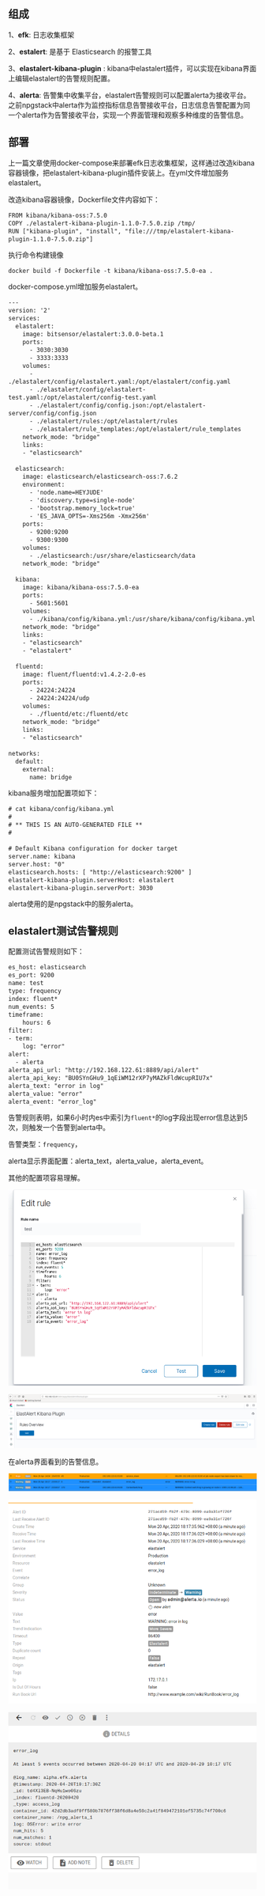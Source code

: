 ## 组成

1、**efk**: 日志收集框架

2、**estalert**: 是基于 Elasticsearch 的报警工具

3、**elastalert-kibana-plugin** : kibana中elastalert插件，可以实现在kibana界面上编辑elastalert的告警规则配置。

4、**alerta**: 告警集中收集平台，elastalert告警规则可以配置alerta为接收平台。之前npgstack中alerta作为监控指标信息告警接收平台，日志信息告警配置为同一个alerta作为告警接收平台，实现一个界面管理和观察多种维度的告警信息。

## 部署

上一篇文章使用docker-compose来部署efk日志收集框架，这样通过改造kibana容器镜像，把elastalert-kibana-plugin插件安装上。在yml文件增加服务elastalert。

改造kibana容器镜像，Dockerfile文件内容如下：

```
FROM kibana/kibana-oss:7.5.0
COPY ./elastalert-kibana-plugin-1.1.0-7.5.0.zip /tmp/
RUN ["kibana-plugin", "install", "file:///tmp/elastalert-kibana-plugin-1.1.0-7.5.0.zip"]
```

执行命令构建镜像

```
docker build -f Dockerfile -t kibana/kibana-oss:7.5.0-ea .
```

docker-compose.yml增加服务elastalert。

```
---
version: '2'
services:
  elastalert:
    image: bitsensor/elastalert:3.0.0-beta.1
    ports:
      - 3030:3030
      - 3333:3333
    volumes:
      - ./elastalert/config/elastalert.yaml:/opt/elastalert/config.yaml
      - ./elastalert/config/elastalert-test.yaml:/opt/elastalert/config-test.yaml
      - ./elastalert/config/config.json:/opt/elastalert-server/config/config.json
      - ./elastalert/rules:/opt/elastalert/rules
      - ./elastalert/rule_templates:/opt/elastalert/rule_templates
    network_mode: "bridge"
    links:
    - "elasticsearch"

  elasticsearch:
    image: elasticsearch/elasticsearch-oss:7.6.2
    environment:
      - 'node.name=HEYJUDE'
      - 'discovery.type=single-node'
      - 'bootstrap.memory_lock=true'
      - 'ES_JAVA_OPTS=-Xms256m -Xmx256m'
    ports:
      - 9200:9200
      - 9300:9300
    volumes:
      - ./elasticsearch:/usr/share/elasticsearch/data
    network_mode: "bridge"
  
  kibana:
    image: kibana/kibana-oss:7.5.0-ea
    ports:
      - 5601:5601
    volumes:
      - ./kibana/config/kibana.yml:/usr/share/kibana/config/kibana.yml
    network_mode: "bridge"
    links:
    - "elasticsearch"
    - "elastalert"
  
  fluentd:
    image: fluent/fluentd:v1.4.2-2.0-es
    ports:
      - 24224:24224
      - 24224:24224/udp
    volumes:
      - ./fluentd/etc:/fluentd/etc
    network_mode: "bridge"
    links:
    - "elasticsearch"
  
networks:
  default:
    external:
      name: bridge

```

kibana服务增加配置项如下：

```
# cat kibana/config/kibana.yml 
#
# ** THIS IS AN AUTO-GENERATED FILE **
#

# Default Kibana configuration for docker target
server.name: kibana
server.host: "0"
elasticsearch.hosts: [ "http://elasticsearch:9200" ]
elastalert-kibana-plugin.serverHost: elastalert
elastalert-kibana-plugin.serverPort: 3030

```

alerta使用的是npgstack中的服务alerta。

## elastalert测试告警规则

配置测试告警规则如下：

```
es_host: elasticsearch
es_port: 9200
name: test
type: frequency
index: fluent*
num_events: 5
timeframe:
    hours: 6
filter:
- term:
    log: "error"
alert:
  - alerta
alerta_api_url: "http://192.168.122.61:8889/api/alert"
alerta_api_key: "BU0SYnGHu9_1qEiWM12rXP7yMAZkFldWcupRIU7x"
alerta_text: "error in log"
alerta_value: "error"
alerta_event: "error_log"

```

告警规则表明，如果6小时内es中索引为`fluent*`的log字段出现error信息达到5次，则触发一个告警到alerta中。

告警类型：`frequency`，

alerta显示界面配置：alerta_text，alerta_value，alerta_event。

其他的配置项容易理解。

![02](./elastalert/02.png)

![01](./elastalert/01.png)

在alerta界面看到的告警信息。

![03](./elastalert/03.png)

![04](./elastalert/04.png)

![05](./elastalert/05.png)
